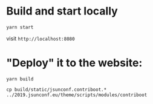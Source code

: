 # Build and start locally

```
yarn start
```

visit `http://localhost:8080`

# "Deploy" it to the website:

```
yarn build

cp build/static/jsunconf.contriboot.* ../2019.jsunconf.eu/theme/scripts/modules/contriboot
```
